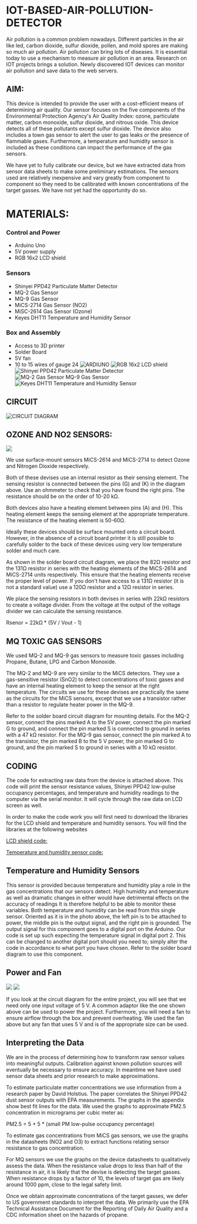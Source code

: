 # IOT-BASED-AIR-POLLUTION-DETECTOR
Air pollution is a common problem nowadays. Different particles in the air like led, carbon dioxide, sulfur dioxide, pollen, and mold spores are making so much air pollution. Air pollution can bring lots of diseases.  It is essential today to use a mechanism to measure air pollution in an area. Research on IOT projects brings a solution. Newly discovered IOT devices can monitor air pollution and save data to the web servers.

## AIM:
This device is intended to provide the user with a cost-efficient means of determining air quality. Our sensor focuses on the five components of the Environmental Protection Agency's Air Quality Index: ozone, particulate matter, carbon monoxide, sulfur dioxide, and nitrous oxide. This device detects all of these pollutants except sulfur dioxide. The device also includes a town gas sensor to alert the user to gas leaks or the presence of flammable gases. Furthermore, a temperature and humidity sensor is included as these conditions can impact the performance of the gas sensors.

We have yet to fully calibrate our device, but we have extracted data from sensor data sheets to make some preliminary estimations. The sensors used are relatively inexpensive and vary greatly from component to component so they need to be calibrated with known concentrations of the target gasses. We have not yet had the opportunity do so.

# MATERIALS:

### Control and Power
* Arduino Uno
* 5V power supply
* RGB 16x2 LCD shield
### Sensors
* Shinyei PPD42 Particulate Matter Detector
* MQ-2 Gas Sensor
* MQ-9 Gas Sensor
* MiCS-2714 Gas Sensor (NO2)
* MiSC-2614 Gas Sensor (Ozone)
* Keyes DHT11 Temperature and Humidity Sensor

### Box and Assembly
* Access to 3D printer
* Solder Board
* 5V fan
* 10 to 15 wires of gauge 24
![ARDIUNO](https://cdn.instructables.com/FHM/8GZB/I9Q9ASUG/FHM8GZBI9Q9ASUG.LARGE.jpg?auto=webp&frame=1&width=882&fit=bounds)
![RGB 16x2 LCD shield](https://cdn.instructables.com/FWP/JG28/I9Q9ASAK/FWPJG28I9Q9ASAK.LARGE.jpg?auto=webp&frame=1&width=318&height=1024&fit=bounds)
![Shinyei PPD42 Particulate Matter Detector](https://cdn.instructables.com/F0J/8TB4/I9Q9ASEJ/F0J8TB4I9Q9ASEJ.LARGE.jpg?auto=webp&frame=1&width=318&height=1024&fit=bounds)
![MQ-2 Gas Sensor
MQ-9 Gas Sensor](https://cdn.instructables.com/FAV/RZLB/I9Q9ASE6/FAVRZLBI9Q9ASE6.LARGE.jpg?auto=webp&frame=1&width=324&height=1024&fit=bounds)
![Keyes DHT11 Temperature and Humidity Sensor](https://cdn.instructables.com/F66/I38M/I9Q9ASAJ/F66I38MI9Q9ASAJ.LARGE.jpg?auto=webp&frame=1&width=324&height=1024&fit=bounds)


## CIRCUIT
![CIRCUIT DIAGRAM](https://cdn.instructables.com/FJF/4TV1/I9OSX6JD/FJF4TV1I9OSX6JD.LARGE.jpg?auto=webp&fit=bounds)

##  OZONE AND NO2 SENSORS:

![](https://cdn.instructables.com/FO3/SLPB/I9Q9AP8O/FO3SLPBI9Q9AP8O.LARGE.jpg?auto=webp&frame=1&fit=bounds)

We use surface-mount sensors MiCS-2614 and MiCS-2714 to detect Ozone and Nitrogen Dioxide respectively.

Both of these devises use an internal resistor as their sensing element. The sensing resistor is connected between the pins (G) and (K) in the diagram above. Use an ohmmeter to check that you have found the right pins. The resistance should be on the order of 10-20 kΩ.

Both devices also have a heating element between pins (A) and (H). This heating element keeps the sensing element at the appropriate temperature. The resistance of the heating element is 50-60Ω.

Ideally these devices should be surface mounted onto a circuit board. However, in the absence of a circuit board printer it is still possible to carefully solder to the back of these devices using very low temperature solder and much care.

As shown in the solder board circuit diagram, we place the 82Ω resistor and the 131Ω resistor in series with the heating elements of the MiCS-2614 and MiCS-2714 units respectively. This ensure that the heating elements receive the proper level of power. If you don't have access to a 131Ω resistor (it is not a standard value) use a 120Ω resistor and a 12Ω resistor in series.

We place the sensing resistors in both devises in series with 22kΩ resistors to create a voltage divider. From the voltage at the output of the voltage divider we can calculate the sensing resistance.

Rsenor = 22kΩ * (5V / Vout - 1)

##  MQ TOXIC GAS SENSORS

We used MQ-2 and MQ-9 gas sensors to measure toxic gasses including Propane, Butane, LPG and Carbon Monoxide.

The MQ-2 and MQ-9 are very similar to the MiCS detectors. They use a gas-sensitive resistor (SnO2) to detect concentrations of toxic gases and have an internal heating element to keep the sensor at the right temperature. The circuits we use for these devises are practically the same as the circuits for the MiCS sensors, except that we use a transistor rather than a resistor to regulate heater power in the MQ-9.

Refer to the solder board circuit diagram for mounting details. For the MQ-2 sensor, connect the pins marked A to the 5V power, connect the pin marked G to ground, and connect the pin marked S is connected to ground in series with a 47 kΩ resistor. For the MQ-9 gas sensor, connect the pin marked A to the transistor, the pin marked B to the 5 V power, the pin marked G to ground, and the pin marked S to ground in series with a 10 kΩ resistor.

## CODING

The code for extracting raw data from the device is attached above. This code will print the sensor resistance values, Shinyei PPD42 low-pulse occupancy percentages, and temperature and humidity readings to the computer via the serial monitor. It will cycle through the raw data on LCD screen as well.

In order to make the code work you will first need to download the libraries for the LCD shield and temperature and humidity sensors. You will find the libraries at the following websites

 [LCD shield code:](https://learn.adafruit.com/rgb-lcd-shield/using-the-rgb-lcd-shield)

[Temperature and humidity sensor code:]( https://github.com/adafruit/DHT-sensor-library)

##  Temperature and Humidity Sensors

This sensor is provided because temperature and humidity play a role in the gas concentrations that our sensors detect. High humidity and temperature as well as dramatic changes in either would have detrimental effects on the accuracy of readings It is therefore helpful to be able to monitor these variables. Both temperature and humidity can be read from this single sensor. Oriented as it is in the photo above, the left pin is to be attached to power, the middle pin is the output signal, and the right pin is grounded. The output signal for this component goes to a digital port on the Arduino. Our code is set up such expecting the temperature signal in digital port 2. This can be changed to another digital port should you need to; simply alter the code in accordance to what port you have chosen. Refer to the solder board diagram to use this component.

##  Power and Fan
![](https://cdn.instructables.com/FVR/36KM/I9Q9AQEZ/FVR36KMI9Q9AQEZ.LARGE.jpg?auto=webp&frame=1&width=525&height=1024&fit=bounds)
![](https://cdn.instructables.com/F32/ILHG/I9Q9AQJ5/F32ILHGI9Q9AQJ5.LARGE.jpg?auto=webp&frame=1&width=525&height=1024&fit=bounds)

If you look at the circuit diagram for the entire project, you will see that we need only one input voltage of 5 V. A common adaptor like the one shown above can be used to power the project. Furthermore, you will need a fan to ensure airflow through the box and prevent overheating. We used the fan above but any fan that uses 5 V and is of the appropriate size can be used.


## Interpreting the Data
We are in the process of determining how to transform raw sensor values into meaningful outputs. Calibration against known pollution sources will eventually be necessary to ensure accuracy. In meantime we have used sensor data sheets and prior research to make approximations.

To estimate particulate matter concentrations we use information from a research paper by David Holstius. The paper correlates the Shinyei PPD42 dust sensor outputs with EPA measurements. The graphs in the appendix show best fit lines for the data. We used the graphs to approximate PM2.5 concentration in micrograms per cubic meter as:

PM2.5 = 5 + 5 * (small PM low-pulse occupancy percentage)

To estimate gas concentrations from MiCS gas sensors, we use the graphs in the datasheets (NO2 and O3) to extract functions relating sensor resistance to gas concentration.

For MQ sensors we use the graphs on the device datasheets to qualitatively assess the data. When the resistance value drops to less than half of the resistance in air, it is likely that the devise is detecting the target gasses. When resistance drops by a factor of 10, the levels of target gas are likely around 1000 ppm, close to the legal safety limit.

Once we obtain approximate concentrations of the target gasses, we defer to US government standards to interpret the data. We primarily use the EPA Technical Assistance Document for the Reporting of Daily Air Quality and a CDC information sheet on the hazards of propane.





